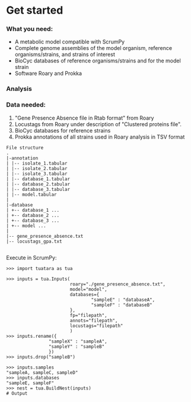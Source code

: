 # Get started

### What you need:
- A metabolic model compatible with ScrumPy
- Complete genome assemblies of the model organism, reference organisms/strains, and strains of interest
- BioCyc databases of reference organisms/strains and for the model strain
- Software Roary and Prokka



### Analysis




### Data needed:

1. "Gene Presence Absence file in Rtab format" from Roary
2. Locustags from Roary under description of "Clustered proteins file".
3. BioCyc databases for reference strains
4. Prokka annotations of all strains used in Roary analysis in TSV format


```
File structure
.
|-annotation
| |-- isolate_1.tabular
| |-- isolate_2.tabular
| |-- isolate_3.tabular
| |-- database_1.tabular
| |-- database_2.tabular
| |-- database_3.tabular
| |-- model.tabular
|
|-database
| +-- database_1 ...
| +-- database_2 ...
| +-- database_3 ...
| +-- model ...
|
|-- gene_presence_absence.txt
|-- locustags_gpa.txt


```


Execute in ScrumPy:
```
>>> import tuatara as tua

>>> inputs = tua.Inputs(
                        roary="./gene_presence_absence.txt",
                        model="model",
                        databases={
                                "sampleE" : "databaseA",
                                "sampleF" : "databaseB"
                        },
                        fp="filepath",
                        annots="filepath",
                        locustags="filepath"
                        )
>>> inputs.rename({
                "sampleX" : "sampleA",
                "sampleY" : "sampleB"
                })
>>> inputs.drop("sampleB")

>>> inputs.samples
"sampleA, sampleC, sampleD"
>>> inputs.databases
"sampleE, sampleF"
>>> nest = tua.BuildNest(inputs)
# Output

```